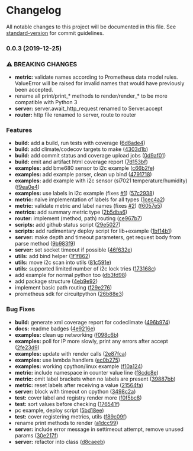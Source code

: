 # Changelog

All notable changes to this project will be documented in this file. See [standard-version](https://github.com/conventional-changelog/standard-version) for commit guidelines.

### 0.0.3 (2019-12-25)


### ⚠ BREAKING CHANGES

* **metric:** validate names according to Prometheus data model rules.
ValueError will be raised for invalid names that would have previously been accepted.
* rename all print/print_* methods to render/render_*
to be more compatible with Python 3
* **server:** server.await_http_request renamed to Server.accept
* **router:** http file renamed to server, route to router

### Features

* **build:** add a build, run tests with coverage ([6d8ade4](https://github.com/ssube/prometheus_express/commit/6d8ade4f61e595477aeac8aa0bd31bbb13f270b6))
* **build:** add climate/codecov targets to make ([4303d1b](https://github.com/ssube/prometheus_express/commit/4303d1bc97d93ffb39b39459b459db25b4d0743b))
* **build:** add commit status and coverage upload jobs ([0d9af01](https://github.com/ssube/prometheus_express/commit/0d9af01d1b6d534049a44a411de6b7295173c9c1))
* **build:** emit and artifact html coverage report ([7d153bf](https://github.com/ssube/prometheus_express/commit/7d153bfce1edb8e06fe242fa587ee6ed15e17c28))
* **examples:** add bme680 sensor to i2c example ([c66b2fe](https://github.com/ssube/prometheus_express/commit/c66b2fe2f52ea12ed7dcb9c0c26474769d0b83b9))
* **examples:** add example parser, clean up bind ([4791718](https://github.com/ssube/prometheus_express/commit/479171876dd910ea6f4e3b52f4fb543e2286387c))
* **examples:** add example with i2c sensor (si7021 temperature/humidity) ([f9ea0e4](https://github.com/ssube/prometheus_express/commit/f9ea0e4515abbe3877f397d8a0b866f54035e750))
* **examples:** use labels in i2c example (fixes [#1](https://github.com/ssube/prometheus_express/issues/1)) ([57c2938](https://github.com/ssube/prometheus_express/commit/57c2938b34da15e5a371cbeba32a607a5f7c3f80))
* **metric:** naive implementation of labels for all types ([1cec4a2](https://github.com/ssube/prometheus_express/commit/1cec4a212d96f1f788d0241c7527f1d7caab85df))
* **metric:** validate metric and label names (fixes [#2](https://github.com/ssube/prometheus_express/issues/2)) ([f6057e5](https://github.com/ssube/prometheus_express/commit/f6057e596fa2609819619951aeeb9805f99e0f64))
* **metrics:** add summary metric type ([2b5dba6](https://github.com/ssube/prometheus_express/commit/2b5dba6b9f222eb6d1adb2a7ec4c7f5c0fb79183))
* **router:** implement (method, path) routing ([ce967b7](https://github.com/ssube/prometheus_express/commit/ce967b7deceeaa98bc82bdc3bdcc0ff5359a86e7))
* **scripts:** add github status script ([29e5027](https://github.com/ssube/prometheus_express/commit/29e50279e0433e3e7e3dfeb79f92282387755042))
* **scripts:** add rudimentary deploy script for lib+example ([1bf14b1](https://github.com/ssube/prometheus_express/commit/1bf14b1424a8cc742359d8675eb233bd5fc708b7))
* **server:** make depth and timeout parameters, get request body from parse method ([9b983f9](https://github.com/ssube/prometheus_express/commit/9b983f959b44da1c11eb4f27d5623dc24f3593b5))
* **server:** set socket timeout if possible ([46f632e](https://github.com/ssube/prometheus_express/commit/46f632e0ef01f321549275743f81ccbcad624978))
* **utils:** add bind helper ([1f1f862](https://github.com/ssube/prometheus_express/commit/1f1f8624cad3fe8768d504d1cafcc69c62f79823))
* **utils:** move i2c scan into utils ([81c591e](https://github.com/ssube/prometheus_express/commit/81c591e90139c2126a0832598064e440168fef66))
* **utils:** supported limited number of i2c lock tries ([173168c](https://github.com/ssube/prometheus_express/commit/173168c70f7a9143271f21a369bbb6924f2c0559))
* add example for normal python too ([db3fd98](https://github.com/ssube/prometheus_express/commit/db3fd98b6ebac496d0c7ee8efe9b6c7695e83ad0))
* add package structure ([4eb9e92](https://github.com/ssube/prometheus_express/commit/4eb9e928fc6fdde3436c778d97df3785f31b57b6))
* implement basic path routing ([f29e276](https://github.com/ssube/prometheus_express/commit/f29e2763e87c7de618fd23d15f6bc5d2951c5fe7))
* prometheus sdk for circuitpython ([26b88e3](https://github.com/ssube/prometheus_express/commit/26b88e364ada8265795b8bf85421cac4458e1288))


### Bug Fixes

* **build:** generate xml coverage report for codeclimate ([496b974](https://github.com/ssube/prometheus_express/commit/496b97473ad991d57d6836fa4397b6bd866b5d66))
* **docs:** readme badges ([4e9216e](https://github.com/ssube/prometheus_express/commit/4e9216e0d5f53315f12ea1a81274fbbffd0e822d))
* **examples:** clean up networking ([f098c6b](https://github.com/ssube/prometheus_express/commit/f098c6bcd6553b989121a674be4b8d1264aaef2f))
* **examples:** poll for IP more slowly, print any errors after accept ([2fe23d9](https://github.com/ssube/prometheus_express/commit/2fe23d9013e2fce586dcf220dac7ce98c3a67fe9))
* **examples:** update with render calls ([2e87fca](https://github.com/ssube/prometheus_express/commit/2e87fcac2672561130b6dc3778afbfa926d0c42b))
* **examples:** use lambda handlers ([ec0b275](https://github.com/ssube/prometheus_express/commit/ec0b275694411e4ddd02db5865af27f93ee719af))
* **examples:** working cpython/linux example ([f10a124](https://github.com/ssube/prometheus_express/commit/f10a1247bc538a4fe4c6c49df594fcab41519484))
* **metric:** include namespace in counter value line ([f8cdc8e](https://github.com/ssube/prometheus_express/commit/f8cdc8e29b709c8e4663f73542f323f74fa03c45))
* **metric:** omit label brackets when no labels are present ([39887bb](https://github.com/ssube/prometheus_express/commit/39887bbeb07c63503cd6f792cfa0032c72b364d0))
* **metric:** reset labels after receiving a value ([21564fa](https://github.com/ssube/prometheus_express/commit/21564fa8522fb1213070db3b969964502611f00b))
* **server:** block with timeout on cpython ([3498c2a](https://github.com/ssube/prometheus_express/commit/3498c2a378832d2d773e41d6b15c42f86265a0ff))
* **test:** cover label and registry render more ([f0f5bc8](https://github.com/ssube/prometheus_express/commit/f0f5bc8a8f19951da6249aaca9b2dfb8b481b8ae))
* **test:** sort values before checking ([176541f](https://github.com/ssube/prometheus_express/commit/176541fff36be188ad2f691d048ea24a13ce4d5d))
* pc example, deploy script ([5bd18ee](https://github.com/ssube/prometheus_express/commit/5bd18ee52def2f09acb47427d0f3ee3b8b21a7fa))
* **test:** cover registering metrics, utils ([f89c09f](https://github.com/ssube/prometheus_express/commit/f89c09fa2c57cc4a0098ff536a2b9d93fe0850d0))
* rename print methods to render ([a1dcc99](https://github.com/ssube/prometheus_express/commit/a1dcc9990383a0ff2fc33477df29c8ed98ff0360))
* **server:** include error message in settimeout attempt, remove unused params ([30e217f](https://github.com/ssube/prometheus_express/commit/30e217f3621b81df7206646c392536f3adabc26f))
* **server:** refactor into class ([d8caeeb](https://github.com/ssube/prometheus_express/commit/d8caeeb330d72aeb91755383e06b536f18fd7a3c))
